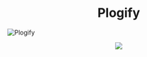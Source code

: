 <h1 align="center">Plogify</h1>

![Plogify](https://user-images.githubusercontent.com/95040233/194897289-591f2dec-9ac0-4a29-824a-ab6fe2a02d86.png)

<p align="center">
  <a href="https://github.com/Suman373/Plogify"><img src="https://img.shields.io/maintenance/yes/2022"></a>
</p>


